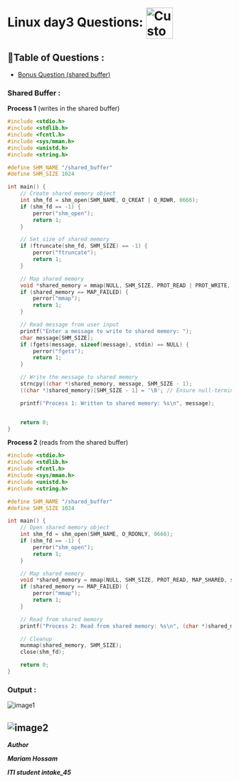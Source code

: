 <!--  -->
# Linux day3 Questions: <img src="logo-linux.png" alt="Custom Icon" width="60" height="70" align="center"/>


## 📜Table of Questions :
- [Bonus Question (shared buffer)](#shared-buffer-)

### Shared Buffer :
**Process 1** (writes in the shared buffer)
```c
#include <stdio.h>
#include <stdlib.h>
#include <fcntl.h>
#include <sys/mman.h>
#include <unistd.h>
#include <string.h>

#define SHM_NAME "/shared_buffer"
#define SHM_SIZE 1024

int main() {
    // Create shared memory object
    int shm_fd = shm_open(SHM_NAME, O_CREAT | O_RDWR, 0666);
    if (shm_fd == -1) {
        perror("shm_open");
        return 1;
    }

    // Set size of shared memory
    if (ftruncate(shm_fd, SHM_SIZE) == -1) {
        perror("ftruncate");
        return 1;
    }

    // Map shared memory
    void *shared_memory = mmap(NULL, SHM_SIZE, PROT_READ | PROT_WRITE, MAP_SHARED, shm_fd, 0);
    if (shared_memory == MAP_FAILED) {
        perror("mmap");
        return 1;
    }

    // Read message from user input
    printf("Enter a message to write to shared memory: ");
    char message[SHM_SIZE];
    if (fgets(message, sizeof(message), stdin) == NULL) {
        perror("fgets");
        return 1;
    }

    // Write the message to shared memory
    strncpy((char *)shared_memory, message, SHM_SIZE - 1);
    ((char *)shared_memory)[SHM_SIZE - 1] = '\0'; // Ensure null-termination

    printf("Process 1: Written to shared memory: %s\n", message);


    return 0;
}

```

**Process 2** (reads from the shared buffer)

```c
#include <stdio.h>
#include <stdlib.h>
#include <fcntl.h>
#include <sys/mman.h>
#include <unistd.h>
#include <string.h>

#define SHM_NAME "/shared_buffer"
#define SHM_SIZE 1024

int main() {
    // Open shared memory object
    int shm_fd = shm_open(SHM_NAME, O_RDONLY, 0666);
    if (shm_fd == -1) {
        perror("shm_open");
        return 1;
    }

    // Map shared memory
    void *shared_memory = mmap(NULL, SHM_SIZE, PROT_READ, MAP_SHARED, shm_fd, 0);
    if (shared_memory == MAP_FAILED) {
        perror("mmap");
        return 1;
    }

    // Read from shared memory
    printf("Process 2: Read from shared memory: %s\n", (char *)shared_memory);

    // Cleanup
    munmap(shared_memory, SHM_SIZE);
    close(shm_fd);

    return 0;
}

```
### Output :

![image1](writeInBuffer.png)

![image2](readFromBuffer.png)
 ---

 _**Author**_

_**Mariam Hossam**_

_**ITI student intake_45**_